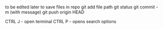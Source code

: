 to be edited later
to save files in repo
git add file path
git status
git commit -m (with message)
git push origin HEAD

CTRL J - open terminal
CTRL P - opens search options
